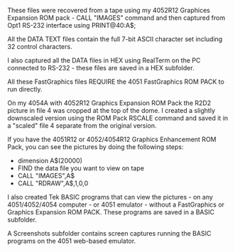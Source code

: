 These files were recovered from a tape using my 4052R12 Graphices Expansion ROM pack - CALL "IMAGES" command and then captured from Opt1 RS-232 interface using PRINT@40:A$;

All the DATA TEXT files contain the full 7-bit ASCII character set including 32 control characters.

I also captured all the DATA files in HEX using RealTerm on the PC connected to RS-232 - these files are saved in a HEX subfolder.

All these FastGraphics files REQUIRE the 4051 FastGraphics ROM PACK to run directly.

On my 4054A with 4052R12 Graphics Expansion ROM Pack the R2D2 picture in file 4 was cropped at the top of the dome.  I created a slightly downscaled version using the ROM Pack RSCALE command and saved it in a "scaled" file 4 separate from the original version.

If you have the 4051R12 or 4052/4054R12 Graphics Enhancement ROM Pack, you can see the pictures by doing the following steps:
- dimension A$(20000)
- FIND the data file you want to view on tape
- CALL "IMAGES",A$
- CALL "RDRAW",A$,1,0,0

I also created Tek BASIC programs that can view the pictures - on any 4051/4052/4054 computer - or 4051 emulator - without a FastGraphics or Graphics Expansion ROM PACK.  These programs are saved in a BASIC subfolder.

A Screenshots subfolder contains screen captures running the BASIC programs on the 4051 web-based emulator.
